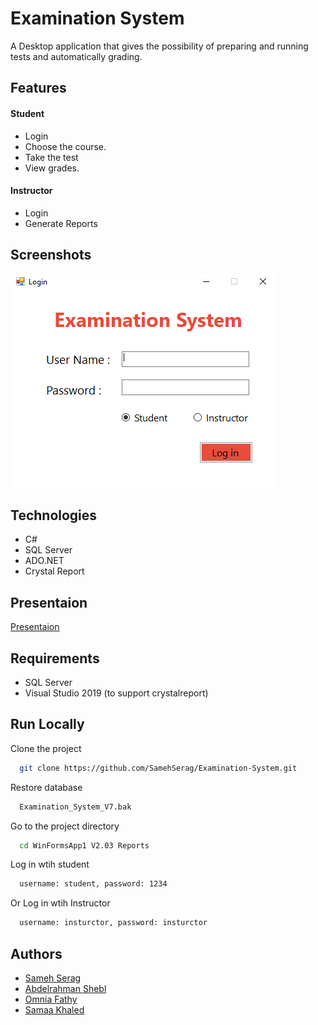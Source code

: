 
# Examination System

A Desktop application that gives the possibility of preparing and running tests and automatically grading.



## Features
#### Student
- Login                   
- Choose the course.
- Take the test      
- View grades.

#### Instructor
- Login                   
- Generate Reports


## Screenshots

![App Screenshot](/Images/login.PNG?raw=true "Optional Title")


## Technologies
- C#
- SQL Server
- ADO.NET
- Crystal Report


## Presentaion

[Presentaion](https://prezi.com/view/APXmotcSkwVCZNfdszDU/)


## Requirements
- SQL Server
- Visual Studio 2019 (to support crystalreport)
## Run Locally

Clone the project

```bash
  git clone https://github.com/SamehSerag/Examination-System.git
```

Restore database

```bash
  Examination_System_V7.bak
```

Go to the project directory

```bash
  cd WinFormsApp1 V2.03 Reports
```

Log in wtih student

```bash
  username: student, password: 1234
```
Or Log in wtih Instructor

```bash
  username: insturctor, password: insturctor
```


## Authors

- [Sameh Serag](https://github.com/SamehSerage)
- [Abdelrahman Shebl](https://github.com/AbdelrahmanShebl1)
- [Omnia Fathy](https://github.com/omnia-fathy)
- [Samaa Khaled](https://github.com/SamaaKH99)

